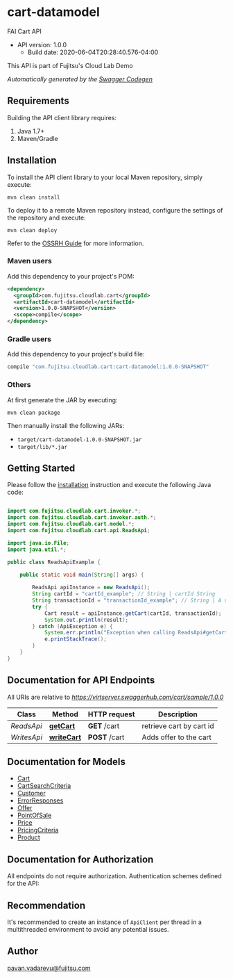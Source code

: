 # cart-datamodel

FAI Cart API
- API version: 1.0.0
  - Build date: 2020-06-04T20:28:40.576-04:00

This API is part of Fujitsu's Cloud Lab Demo


*Automatically generated by the [Swagger Codegen](https://github.com/swagger-api/swagger-codegen)*


## Requirements

Building the API client library requires:
1. Java 1.7+
2. Maven/Gradle

## Installation

To install the API client library to your local Maven repository, simply execute:

```shell
mvn clean install
```

To deploy it to a remote Maven repository instead, configure the settings of the repository and execute:

```shell
mvn clean deploy
```

Refer to the [OSSRH Guide](http://central.sonatype.org/pages/ossrh-guide.html) for more information.

### Maven users

Add this dependency to your project's POM:

```xml
<dependency>
  <groupId>com.fujitsu.cloudlab.cart</groupId>
  <artifactId>cart-datamodel</artifactId>
  <version>1.0.0-SNAPSHOT</version>
  <scope>compile</scope>
</dependency>
```

### Gradle users

Add this dependency to your project's build file:

```groovy
compile "com.fujitsu.cloudlab.cart:cart-datamodel:1.0.0-SNAPSHOT"
```

### Others

At first generate the JAR by executing:

```shell
mvn clean package
```

Then manually install the following JARs:

* `target/cart-datamodel-1.0.0-SNAPSHOT.jar`
* `target/lib/*.jar`

## Getting Started

Please follow the [installation](#installation) instruction and execute the following Java code:

```java

import com.fujitsu.cloudlab.cart.invoker.*;
import com.fujitsu.cloudlab.cart.invoker.auth.*;
import com.fujitsu.cloudlab.cart.model.*;
import com.fujitsu.cloudlab.cart.api.ReadsApi;

import java.io.File;
import java.util.*;

public class ReadsApiExample {

    public static void main(String[] args) {
        
        ReadsApi apiInstance = new ReadsApi();
        String cartId = "cartId_example"; // String | cartId String
        String transactionId = "transactionId_example"; // String | A unique id for each request generated by each application
        try {
            Cart result = apiInstance.getCart(cartId, transactionId);
            System.out.println(result);
        } catch (ApiException e) {
            System.err.println("Exception when calling ReadsApi#getCart");
            e.printStackTrace();
        }
    }
}

```

## Documentation for API Endpoints

All URIs are relative to *https://virtserver.swaggerhub.com/cart/sample/1.0.0*

Class | Method | HTTP request | Description
------------ | ------------- | ------------- | -------------
*ReadsApi* | [**getCart**](docs/ReadsApi.md#getCart) | **GET** /cart | retrieve cart by cart id
*WritesApi* | [**writeCart**](docs/WritesApi.md#writeCart) | **POST** /cart | Adds offer to the cart


## Documentation for Models

 - [Cart](docs/Cart.md)
 - [CartSearchCriteria](docs/CartSearchCriteria.md)
 - [Customer](docs/Customer.md)
 - [ErrorResponses](docs/ErrorResponses.md)
 - [Offer](docs/Offer.md)
 - [PointOfSale](docs/PointOfSale.md)
 - [Price](docs/Price.md)
 - [PricingCriteria](docs/PricingCriteria.md)
 - [Product](docs/Product.md)


## Documentation for Authorization

All endpoints do not require authorization.
Authentication schemes defined for the API:

## Recommendation

It's recommended to create an instance of `ApiClient` per thread in a multithreaded environment to avoid any potential issues.

## Author

pavan.vadarevu@fujitsu.com

